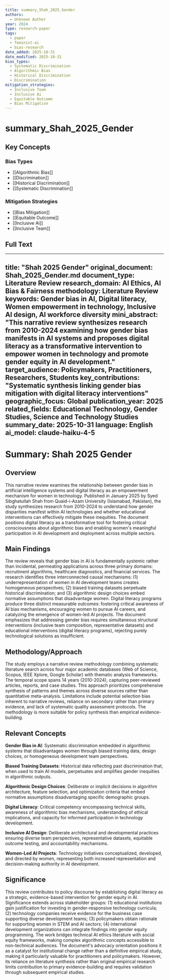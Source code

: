 ```yaml
---
title: summary_Shah_2025_Gender
authors:
  - Unknown Author
year: 2024
type: research-paper
tags:
  - paper
  - feminist-ai
  - bias-research
date_added: 2025-10-31
date_modified: 2025-10-31
bias_types:
  - Systematic Discrimination
  - Algorithmic Bias
  - Historical Discrimination
  - Discrimination
mitigation_strategies:
  - Inclusive Team
  - Inclusive Ai
  - Equitable Outcome
  - Bias Mitigation
---
```


# summary_Shah_2025_Gender

## Key Concepts

### Bias Types
- [[Algorithmic Bias]]
- [[Discrimination]]
- [[Historical Discrimination]]
- [[Systematic Discrimination]]

### Mitigation Strategies
- [[Bias Mitigation]]
- [[Equitable Outcome]]
- [[Inclusive Ai]]
- [[Inclusive Team]]

## Full Text

---
title: "Shah 2025 Gender"
original_document: Shah_2025_Gender.md
document_type: Literature Review
research_domain: AI Ethics, AI Bias & Fairness
methodology: Literature Review
keywords: Gender bias in AI, Digital literacy, Women empowerment in technology, Inclusive AI design, AI workforce diversity
mini_abstract: "This narrative review synthesizes research from 2010-2024 examining how gender bias manifests in AI systems and proposes digital literacy as a transformative intervention to empower women in technology and promote gender equity in AI development."
target_audience: Policymakers, Practitioners, Researchers, Students
key_contributions: "Systematic synthesis linking gender bias mitigation with digital literacy interventions"
geographic_focus: Global
publication_year: 2025
related_fields: Educational Technology, Gender Studies, Science and Technology Studies
summary_date: 2025-10-31
language: English
ai_model: claude-haiku-4-5
---

# Summary: Shah 2025 Gender

## Overview

This narrative review examines the relationship between gender bias in artificial intelligence systems and digital literacy as an empowerment mechanism for women in technology. Published in January 2025 by Syed Sibghatullah Shah from Quaid-i-Azam University (Islamabad, Pakistan), the study synthesizes research from 2010-2024 to understand how gender disparities manifest within AI technologies and whether educational interventions can effectively mitigate these inequities. The document positions digital literacy as a transformative tool for fostering critical consciousness about algorithmic bias and enabling women's meaningful participation in AI development and deployment across multiple sectors.

## Main Findings

The review reveals that gender bias in AI is fundamentally systemic rather than incidental, permeating applications across three primary domains: recruitment algorithms, healthcare diagnostics, and financial services. The research identifies three interconnected causal mechanisms: (1) underrepresentation of women in AI development teams creates homogeneous perspectives; (2) biased training datasets perpetuate historical discrimination; and (3) algorithmic design choices embed normative assumptions that disadvantage women. Digital literacy programs produce three distinct measurable outcomes: fostering critical awareness of AI bias mechanisms, encouraging women to pursue AI careers, and catalyzing the emergence of women-led AI projects. The document emphasizes that addressing gender bias requires simultaneous structural interventions (inclusive team composition, representative datasets) and educational interventions (digital literacy programs), rejecting purely technological solutions as insufficient.

## Methodology/Approach

The study employs a narrative review methodology combining systematic literature search across four major academic databases (Web of Science, Scopus, IEEE Xplore, Google Scholar) with thematic analysis frameworks. The temporal scope spans 14 years (2010-2024), capturing peer-reviewed articles, reports, and case studies. This approach prioritizes comprehensive synthesis of patterns and themes across diverse sources rather than quantitative meta-analysis. Limitations include potential selection bias inherent to narrative reviews, reliance on secondary rather than primary evidence, and lack of systematic quality assessment protocols. The methodology is more suitable for policy synthesis than empirical evidence-building.

## Relevant Concepts

**Gender Bias in AI**: Systematic discrimination embedded in algorithmic systems that disadvantages women through biased training data, design choices, or homogeneous development team perspectives.

**Biased Training Datasets**: Historical data reflecting past discrimination that, when used to train AI models, perpetuates and amplifies gender inequities in algorithmic outputs.

**Algorithmic Design Choices**: Deliberate or implicit decisions in algorithm architecture, feature selection, and optimization criteria that embed normative assumptions disadvantaging specific demographic groups.

**Digital Literacy**: Critical competency encompassing technical skills, awareness of algorithmic bias mechanisms, understanding of ethical implications, and capacity for informed participation in technology development.

**Inclusive AI Design**: Deliberate architectural and developmental practices ensuring diverse team perspectives, representative datasets, equitable outcome testing, and accountability mechanisms.

**Women-Led AI Projects**: Technology initiatives conceptualized, developed, and directed by women, representing both increased representation and decision-making authority in AI development.

## Significance

This review contributes to policy discourse by establishing digital literacy as a strategic, evidence-based intervention for gender equity in AI. Significance extends across stakeholder groups: (1) educational institutions gain justification for investing in gender-responsive technology curricula; (2) technology companies receive evidence for the business case supporting diverse development teams; (3) policymakers obtain rationale for supporting women in STEM and AI sectors; (4) international development organizations can integrate findings into gender equity programming. The work bridges technical AI ethics literature with social equity frameworks, making complex algorithmic concepts accessible to non-technical audiences. The document's advocacy orientation positions it as a catalyst for institutional change rather than a definitive empirical study, making it particularly valuable for practitioners and policymakers. However, its reliance on literature synthesis rather than original empirical research limits contribution to primary evidence-building and requires validation through subsequent empirical studies.
